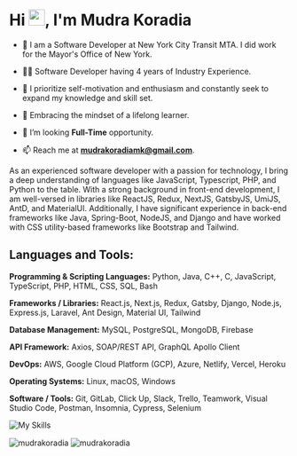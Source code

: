 <h1 align="left">Hi <img src="https://github.com/sciencepal/sciencepal/blob/master/assets/Hi.gif" width="29px">, I'm Mudra Koradia</h1>

- 💼 I am a Software Developer at New York City Transit MTA. I did work for the Mayor's Office of New York.
  
- 👨‍💻 Software Developer having 4 years of Industry Experience.
  
- 🌟 I prioritize self-motivation and enthusiasm and constantly seek to expand my knowledge and skill set.
  
- 🌱 Embracing the mindset of a lifelong learner.
  
- 🤝 I’m looking **Full-Time** opportunity.
  
- 📫 Reach me at **mudrakoradiamk@gmail.com**.

As an experienced software developer with a passion for technology, I bring a deep understanding of languages like JavaScript, Typescript, PHP, and Python to the table. With a strong background in front-end development, I am well-versed in libraries like ReactJS, Redux, NextJS, GatsbyJS, UmiJS, AntD, and MaterialUI. Additionally, I have significant experience in back-end frameworks like Java, Spring-Boot, NodeJS, and Django and have worked with CSS utility-based frameworks like Bootstrap and Tailwind.

<h2 align="left">Languages and Tools:</h2>

**Programming & Scripting Languages:** Python, Java, C++, C, JavaScript, TypeScript, PHP, HTML, CSS, SQL, Bash

**Frameworks / Libraries:** React.js, Next.js, Redux, Gatsby, Django, Node.js, Express.js, Laravel, Ant Design, Material UI, Tailwind 

**Database Management:** MySQL, PostgreSQL, MongoDB, Firebase 

**API Framework:** Axios, SOAP/REST API, GraphQL Apollo Client 

**DevOps:** AWS, Google Cloud Platform (GCP), Azure, Netlify, Vercel, Heroku 

**Operating Systems:** Linux, macOS, Windows 

**Software / Tools:** Git, GitLab, Click Up, Slack, Trello, Teamwork, Visual Studio Code, Postman, Insomnia, Cypress, Selenium


<!-- <h2 align="left">Connect with me:</h2> -->

<!--   <p align="left"> -->
<!--   <a href="https://www.linkedin.com/in/mudra523"> -->
<!--     <img align="left" alt="MudraKoradia" width="22px" src="https://raw.githubusercontent.com/peterthehan/peterthehan/master/assets/linkedin.svg" /> -->
<!--   </a> -->
<!--   <a href="https://twitter.com/KoradiaMudra"> -->
<!--     <img align="left" alt="MudraKoradia" width="22px" src="https://raw.githubusercontent.com/peterthehan/peterthehan/master/assets/twitter.svg" /> -->
<!--   </a> -->
<!--   <a href=#"> -->
<!--     <img align="left" alt="MudraKoradia" width="22px" src="https://raw.githubusercontent.com/peterthehan/peterthehan/master/assets/discord.svg" /> -->
<!--   </a> -->
<!--   <a href="https://github.com/mudra523"> -->
<!--     <img align="left" alt="MudraKoradia" width="22px" src="https://raw.githubusercontent.com/peterthehan/peterthehan/master/assets/github.svg" /> -->
<!--   </a> -->
<!--     <img src="https://komarev.com/ghpvc/?username=mudra523&label=Profile%20views&color=0e75b6&style=flat" alt="mudrakoradia" /> -->
<!-- </p> -->

![My Skills](https://skillicons.dev/icons?i=js,ts,git,html,css,sass,styledcomponents,bootstrap,tailwind,materialui,java,spring,express,react,redux,next,gatsby,graphql,php,nodejs,laravel,mysql,mongodb,firebase,python,cpp,codepen,vscode,idea,aws,gcp,vercel,netlify,heroku,linux,bash)


<p align="left"><img align="center" src="https://github-readme-stats.vercel.app/api?username=mudra523&show_icons=true&locale=en&include_all_commits=true&theme=buefy&hide_border=true" alt="mudrakoradia" />
<img align="center" src="https://github-readme-stats.vercel.app/api/top-langs/?username=mudra523&layout=compact&theme=buefy&hide_border=true" alt="mudrakoradia"/></p>
